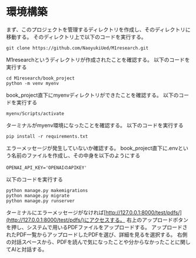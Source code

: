 # 環境構築
まず、このプロジェクトを管理するディレクトリを作成し、そのディレクトリに移動する。
そのディレクトリ上で以下のコードを実行する。

```
git clone https://github.com/NaoyukiUed/M1research.git
```
M1researchというディレクトリが作成されたことを確認する。
以下のコードを実行する
```
cd M1research/book_project
python -m venv myenv
```
book_project直下にmyenvディレクトリができたことを確認する。
以下のコードを実行する
```
myenv/Scripts/activate
```
ターミナルがmyenv環境になったことを確認する。
以下のコードを実行する
```
pip install -r requirements.txt
```
エラーメッセージが発生していないか確認する。
book_project直下に.envという名前のファイルを作成し、その中身を以下のようにする
```
OPENAI_API_KEY='OPENAIのAPIKEY'
```
以下のコードを実行する
```
python manage.py makemigrations
python manage.py migrate
python manage.py runserver
```
ターミナルにエラーメッセージがなければ[http://127.0.0.1:8000/test/pdfs/](http://127.0.0.1:8000/test/pdfs/)にアクセスする。
右上のアップロードボタンを押し、システムで用いるPDFファイルをアップロードする。
アップロードされたPDF一覧からアップロードしたPDFを選び、詳細を見るを選択する。
右側の対話スペースから、PDFを読んで気になったことや分からなかったことに関してAIと対話する。
